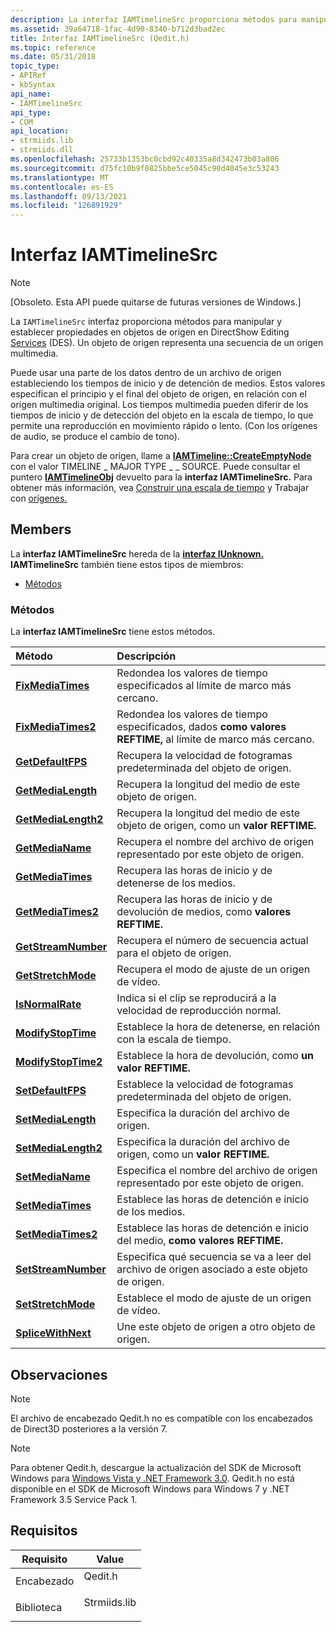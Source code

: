 ```yaml
---
description: La interfaz IAMTimelineSrc proporciona métodos para manipular y establecer propiedades en objetos de origen en DirectShow Editing Services (DES).
ms.assetid: 39a64718-1fac-4d90-8340-b712d3bad2ec
title: Interfaz IAMTimelineSrc (Qedit.h)
ms.topic: reference
ms.date: 05/31/2018
topic_type:
- APIRef
- kbSyntax
api_name:
- IAMTimelineSrc
api_type:
- COM
api_location:
- strmiids.lib
- strmiids.dll
ms.openlocfilehash: 25733b1353bc0cbd92c40335a8d342473b03a806
ms.sourcegitcommit: d75fc10b9f0825bbe5ce5045c90d4045e3c53243
ms.translationtype: MT
ms.contentlocale: es-ES
ms.lasthandoff: 09/13/2021
ms.locfileid: "126891929"
---
```

# <a name="iamtimelinesrc-interface"></a>Interfaz IAMTimelineSrc

> [!Note]  
> \[Obsoleto. Esta API puede quitarse de futuras versiones de Windows.\]

 

La `IAMTimelineSrc` interfaz proporciona métodos para manipular y establecer propiedades en objetos de origen en DirectShow Editing [Services](directshow-editing-services.md) (DES). Un objeto de origen representa una secuencia de un origen multimedia.

Puede usar una parte de los datos dentro de un archivo de origen estableciendo los tiempos de inicio y de detención de medios. Estos valores especifican el principio y el final del objeto de origen, en relación con el origen multimedia original. Los tiempos multimedia pueden diferir de los tiempos de inicio y de detección del objeto en la escala de tiempo, lo que permite una reproducción en movimiento rápido o lento. (Con los orígenes de audio, se produce el cambio de tono).

Para crear un objeto de origen, llame a [**IAMTimeline::CreateEmptyNode**](iamtimeline-createemptynode.md) con el valor TIMELINE \_ MAJOR TYPE \_ \_ SOURCE. Puede consultar el puntero [**IAMTimelineObj**](iamtimelineobj.md) devuelto para la **interfaz IAMTimelineSrc.** Para obtener más información, vea [Construir una escala de tiempo](constructing-a-timeline.md) y Trabajar con [orígenes.](working-with-sources.md)

## <a name="members"></a>Members

La **interfaz IAMTimelineSrc** hereda de la [**interfaz IUnknown.**](/windows/win32/api/unknwn/nn-unknwn-iunknown) **IAMTimelineSrc** también tiene estos tipos de miembros:

-   [Métodos](#methods)

### <a name="methods"></a>Métodos

La **interfaz IAMTimelineSrc** tiene estos métodos.



| Método                                                    | Descripción                                                                                              |
|:----------------------------------------------------------|:---------------------------------------------------------------------------------------------------------|
| [**FixMediaTimes**](iamtimelinesrc-fixmediatimes.md)     | Redondea los valores de tiempo especificados al límite de marco más cercano.<br/>                               |
| [**FixMediaTimes2**](iamtimelinesrc-fixmediatimes2.md)   | Redondea los valores de tiempo especificados, dados **como valores REFTIME,** al límite de marco más cercano.<br/> |
| [**GetDefaultFPS**](iamtimelinesrc-getdefaultfps.md)     | Recupera la velocidad de fotogramas predeterminada del objeto de origen.<br/>                                             |
| [**GetMediaLength**](iamtimelinesrc-getmedialength.md)   | Recupera la longitud del medio de este objeto de origen.<br/>                                             |
| [**GetMediaLength2**](iamtimelinesrc-getmedialength2.md) | Recupera la longitud del medio de este objeto de origen, como un **valor REFTIME.**<br/>                     |
| [**GetMediaName**](iamtimelinesrc-getmedianame.md)       | Recupera el nombre del archivo de origen representado por este objeto de origen.<br/>                      |
| [**GetMediaTimes**](iamtimelinesrc-getmediatimes.md)     | Recupera las horas de inicio y de detenerse de los medios.<br/>                                                     |
| [**GetMediaTimes2**](iamtimelinesrc-getmediatimes2.md)   | Recupera las horas de inicio y de devolución de medios, como **valores REFTIME.**<br/>                              |
| [**GetStreamNumber**](iamtimelinesrc-getstreamnumber.md) | Recupera el número de secuencia actual para el objeto de origen.<br/>                                    |
| [**GetStretchMode**](iamtimelinesrc-getstretchmode.md)   | Recupera el modo de ajuste de un origen de vídeo.<br/>                                                 |
| [**IsNormalRate**](iamtimelinesrc-isnormalrate.md)       | Indica si el clip se reproducirá a la velocidad de reproducción normal.<br/>                             |
| [**ModifyStopTime**](iamtimelinesrc-modifystoptime.md)   | Establece la hora de detenerse, en relación con la escala de tiempo.<br/>                                                 |
| [**ModifyStopTime2**](iamtimelinesrc-modifystoptime2.md) | Establece la hora de devolución, como **un valor REFTIME.**<br/>                                                   |
| [**SetDefaultFPS**](iamtimelinesrc-setdefaultfps.md)     | Establece la velocidad de fotogramas predeterminada del objeto de origen.<br/>                                                  |
| [**SetMediaLength**](iamtimelinesrc-setmedialength.md)   | Especifica la duración del archivo de origen.<br/>                                                    |
| [**SetMediaLength2**](iamtimelinesrc-setmedialength2.md) | Especifica la duración del archivo de origen, como un **valor REFTIME.**<br/>                            |
| [**SetMediaName**](iamtimelinesrc-setmedianame.md)       | Especifica el nombre del archivo de origen representado por este objeto de origen.<br/>                      |
| [**SetMediaTimes**](iamtimelinesrc-setmediatimes.md)     | Establece las horas de detención e inicio de los medios.<br/>                                                          |
| [**SetMediaTimes2**](iamtimelinesrc-setmediatimes2.md)   | Establece las horas de detención e inicio del medio, **como valores REFTIME.**<br/>                                   |
| [**SetStreamNumber**](iamtimelinesrc-setstreamnumber.md) | Especifica qué secuencia se va a leer del archivo de origen asociado a este objeto de origen.<br/>       |
| [**SetStretchMode**](iamtimelinesrc-setstretchmode.md)   | Establece el modo de ajuste de un origen de vídeo.<br/>                                                      |
| [**SpliceWithNext**](iamtimelinesrc-splicewithnext.md)   | Une este objeto de origen a otro objeto de origen.<br/>                                            |



 

## <a name="remarks"></a>Observaciones

> [!Note]  
> El archivo de encabezado Qedit.h no es compatible con los encabezados de Direct3D posteriores a la versión 7.

 

> [!Note]  
> Para obtener Qedit.h, descargue la actualización del SDK de Microsoft Windows para [Windows Vista y .NET Framework 3.0](https://msdn.microsoft.com/windowsvista/bb980924.aspx). Qedit.h no está disponible en el SDK de Microsoft Windows para Windows 7 y .NET Framework 3.5 Service Pack 1.

 

## <a name="requirements"></a>Requisitos



| Requisito | Value |
|--------------------|-----------------------------------------------------------------------------------------|
| Encabezado<br/>  | <dl> <dt>Qedit.h</dt> </dl>      |
| Biblioteca<br/> | <dl> <dt>Strmiids.lib</dt> </dl> |



 

 
